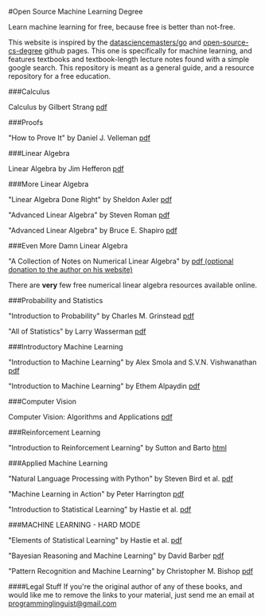 #Open Source Machine Learning Degree

Learn machine learning for free, because free is better than not-free.

This website is inspired by the <a href='https://github.com/datasciencemasters/go'>datasciencemasters/go</a> and <a href='https://github.com/mvillaloboz/open-source-cs-degree'>open-source-cs-degree</a> github pages. This one is specifically for machine learning, and features textbooks and textbook-length lecture notes found with a simple google search. This repository is meant as a general guide, and a resource repository for a free education. 

###Calculus

Calculus by Gilbert Strang <a href='http://ocw.mit.edu/ans7870/resources/Strang/Edited/Calculus/Calculus.pdf'>pdf</a>

###Proofs

"How to Prove It" by Daniel J. Velleman <a href='https://opeconomica.files.wordpress.com/2014/08/daniel-j-velleman-how-to-prove-it.pdf'>pdf</a>

###Linear Algebra

Linear Algebra by Jim Hefferon <a href='http://joshua.smcvt.edu/linearalgebra/book.pdf'>pdf</a>

###More Linear Algebra

"Linear Algebra Done Right" by Sheldon Axler <a href='http://fetweb.ju.edu.jo/staff/EE/jrahhal/PDF/sc%20-%20Linear%20Algebra%20Done%20Right.pdf'>pdf</a>

"Advanced Linear Algebra" by Steven Roman <a href='http://ksu.edu.sa/sites/py/ar/mpy/departments/math/learnResources/ResourceCenter/Documents/Advanced%20Linear%20Algebra%20-%20Steven%20Roman.pdf'>pdf</a>

"Advanced Linear Algebra" by Bruce E. Shapiro <a href='http://beshapiro.com/math462/462notes.pdf'>pdf</a>

###Even More Damn Linear Algebra

"A Collection of Notes on Numerical Linear Algebra" by <a href='http://www.cs.utexas.edu/users/flame/Notes/NotesOnNLA.pdf'>pdf (optional donation to the author on his website)</a>

There are <b>very</b> few free numerical linear algebra resources available online.


###Probability and Statistics

"Introduction to Probability" by Charles M. Grinstead <a href='https://www.dartmouth.edu/~chance/teaching_aids/books_articles/probability_book/amsbook.mac.pdf'>pdf</a>

"All of Statistics" by Larry Wasserman <a href='http://www.ic.unicamp.br/~wainer/cursos/1s2013/ml/livro.pdf'>pdf</a>

###Introductory Machine Learning

"Introduction to Machine Learning" by Alex Smola and S.V.N. Vishwanathan <a href='http://alex.smola.org/drafts/thebook.pdf'>pdf</a>

"Introduction to Machine Learning" by Ethem Alpaydin <a href='http://stp.lingfil.uu.se/~santinim/ml/2014/Alpaydin2010_IntroductionToMl_2ed.pdf'>pdf</a>

###Computer Vision

Computer Vision: Algorithms and Applications <a href='http://szeliski.org/Book/drafts/SzeliskiBook_20100903_draft.pdf'>pdf</a>

###Reinforcement Learning 

"Introduction to Reinforcement Learning" by Sutton and Barto <a href='http://webdocs.cs.ualberta.ca/~sutton/book/the-book.html'>html</a>

###Applied Machine Learning

"Natural Language Processing with Python" by Steven Bird et al. <a href='http://victoria.lviv.ua/html/fl5/NaturalLanguageProcessingWithPython.pdf'>pdf</a>

"Machine Learning in Action" by Peter Harrington <a href='http://www2.ift.ulaval.ca/~chaib/IFT-4102-7025/public_html/Fichiers/Machine_Learning_in_Action.pdf'>pdf</a>

"Introduction to Statistical Learning" by Hastie et al. <a href='http://www-bcf.usc.edu/~gareth/ISL/'>pdf</a>

###MACHINE LEARNING - HARD MODE

"Elements of Statistical Learning" by Hastie et al. <a href='http://statweb.stanford.edu/~tibs/ElemStatLearn/'>pdf</a>

"Bayesian Reasoning and Machine Learning" by David Barber <a href='http://web4.cs.ucl.ac.uk/staff/D.Barber/textbook/090310.pdf'>pdf</a>

"Pattern Recognition and Machine Learning" by Christopher M. Bishop <a href='http://www.rmki.kfki.hu/~banmi/elte/Bishop%20-%20Pattern%20Recognition%20and%20Machine%20Learning.pdf'>pdf</a>

####Legal Stuff
If you're the original author of any of these books, and would like me to remove the links to your material, just send me an email at programminglinguist@gmail.com
